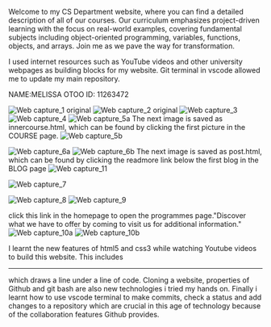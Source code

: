 Welcome to my CS Department website, where you can find a detailed description of all of our courses. Our curriculum emphasizes project-driven learning with the focus on real-world examples, covering fundamental subjects including object-oriented programming, variables, functions, objects, and arrays. Join me as we pave the way for transformation.

I used internet resources such as YouTube videos and other university webpages as building blocks for my website. Git terminal in vscode allowed me to update my main repository.

 NAME:MELISSA OTOO
 ID: 11263472

![Web capture_1 original](https://github.com/LunaStarrr10/11263472_DCIT205/assets/124188093/34e236a6-a615-4306-986a-fb5184998c56)
![Web capture_2 original](https://github.com/LunaStarrr10/11263472_DCIT205/assets/124188093/4a8e7147-4cab-4dbf-9fde-6e3d6452ba02)
![Web capture_3](https://github.com/LunaStarrr10/11263472_DCIT205/assets/124188093/df2211ef-a2e1-4a97-9059-a44478547bf0)
![Web capture_4](https://github.com/LunaStarrr10/11263472_DCIT205/assets/124188093/d298164a-ea52-4fa5-9e96-19a8fcabccb1)
![Web capture_5a](https://github.com/LunaStarrr10/11263472_DCIT205/assets/124188093/29b8e59a-b85f-42eb-9e9c-0f88ad11d14d)
The next image is saved as innercourse.html, which can be found by clicking the first picture in the COURSE page.
![Web capture_5b](https://github.com/LunaStarrr10/11263472_DCIT205/assets/124188093/de6ba33b-0239-43e8-9369-c78038f3a3a5)

![Web capture_6a](https://github.com/LunaStarrr10/11263472_DCIT205/assets/124188093/9078c8a9-91b2-44e9-8d51-8aa3ab59c421) 
![Web capture_6b](https://github.com/LunaStarrr10/11263472_DCIT205/assets/124188093/d9c0bc20-355e-46b4-911d-5dd8939ad976)
The next image is saved as post.html, which can be found by clicking the readmore link below the first blog  in the BLOG page
![Web capture_11](https://github.com/LunaStarrr10/11263472_DCIT205/assets/124188093/c181bc1a-4dd2-4bff-8aaf-56e051351bec)

![Web capture_7](https://github.com/LunaStarrr10/11263472_DCIT205/assets/124188093/43406e87-1672-41ca-80ac-901af35c245d)

![Web capture_8](https://github.com/LunaStarrr10/11263472_DCIT205/assets/124188093/3d261e5f-500f-49a0-89d5-f0d346485d86)
![Web capture_9](https://github.com/LunaStarrr10/11263472_DCIT205/assets/124188093/8d7a595d-63ee-42f0-8ebc-352449e66117)

click this link in the homepage to open the programmes page."Discover what we have to offer by coming to visit us for additional information."
![Web capture_10a](https://github.com/LunaStarrr10/11263472_DCIT205/assets/124188093/36e9a43b-0a0b-4d30-9307-4ff764a3afa0)
![Web capture_10b](https://github.com/LunaStarrr10/11263472_DCIT205/assets/124188093/94be187b-8885-4034-8581-c8aa7e9d90a1)

I learnt the new features of html5 and css3 while watching Youtube videos to build this website. This includes <hr> which draws a line under a line of code. Cloning a website, properties of Github and git bash are also new technologies i tried my hands on. Finally i learnt how to use vscode terminal to make commits, check a status and add changes to a repository which are crucial in this age of technology because of the collaboration features Github provides.




